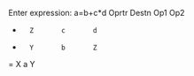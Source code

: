 Enter expression: a=b+c*d
Oprtr   Destn   Op1     Op2
*       Z       c       d
+       Y       b       Z
=       X       a       Y